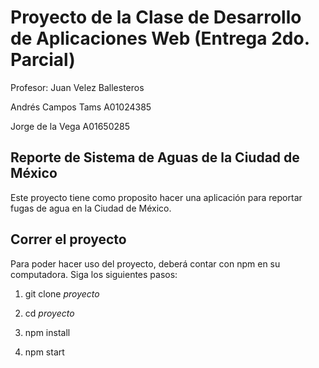# Proyecto de la Clase de Desarrollo de Aplicaciones Web (Entrega 2do. Parcial)
Profesor: Juan Velez Ballesteros

Andrés Campos Tams A01024385

Jorge de la Vega A01650285

## Reporte de Sistema de Aguas de la Ciudad de México

Este proyecto tiene como proposito hacer una aplicación para reportar fugas de agua en la Ciudad de México. 

## Correr el proyecto
Para poder hacer uso del proyecto, deberá contar con npm en su computadora. Siga los siguientes pasos:

1. git clone *proyecto*

2. cd *proyecto*
  
3. npm install
  
4. npm start
 
 

